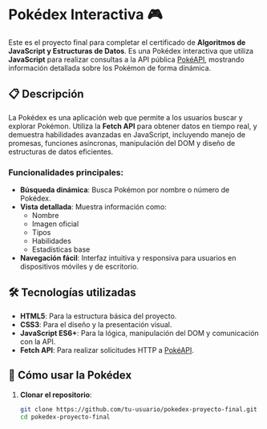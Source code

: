 # Pokédex Interactiva 🎮

Este es el proyecto final para completar el certificado de **Algoritmos de JavaScript y Estructuras de Datos**. Es una Pokédex interactiva que utiliza **JavaScript** para realizar consultas a la API pública [PokéAPI](https://pokeapi.co/), mostrando información detallada sobre los Pokémon de forma dinámica.

## 📋 Descripción

La Pokédex es una aplicación web que permite a los usuarios buscar y explorar Pokémon. Utiliza la **Fetch API** para obtener datos en tiempo real, y demuestra habilidades avanzadas en JavaScript, incluyendo manejo de promesas, funciones asíncronas, manipulación del DOM y diseño de estructuras de datos eficientes.

### Funcionalidades principales:
- **Búsqueda dinámica**: Busca Pokémon por nombre o número de Pokédex.
- **Vista detallada**: Muestra información como:
  - Nombre
  - Imagen oficial
  - Tipos
  - Habilidades
  - Estadísticas base
- **Navegación fácil**: Interfaz intuitiva y responsiva para usuarios en dispositivos móviles y de escritorio.

## 🛠️ Tecnologías utilizadas

- **HTML5**: Para la estructura básica del proyecto.
- **CSS3**: Para el diseño y la presentación visual.
- **JavaScript ES6+**: Para la lógica, manipulación del DOM y comunicación con la API.
- **Fetch API**: Para realizar solicitudes HTTP a [PokéAPI](https://pokeapi.co/).

## 🚀 Cómo usar la Pokédex

1. **Clonar el repositorio**:
   ```bash
   git clone https://github.com/tu-usuario/pokedex-proyecto-final.git
   cd pokedex-proyecto-final
